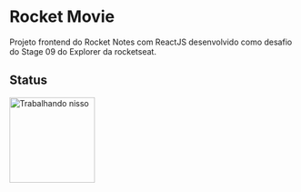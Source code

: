 # Rocket Movie
Projeto frontend do Rocket Notes com ReactJS desenvolvido como desafio do Stage 09 do Explorer da rocketseat.

## Status
<img height="150em" src="https://media.giphy.com/media/aZfCwyj5FdxfvOXCjw/giphy.gif" alt="Trabalhando nisso" />  
